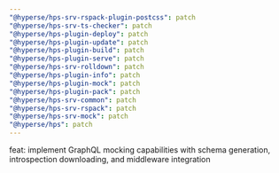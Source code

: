 ```yaml
---
"@hyperse/hps-srv-rspack-plugin-postcss": patch
"@hyperse/hps-srv-ts-checker": patch
"@hyperse/hps-plugin-deploy": patch
"@hyperse/hps-plugin-update": patch
"@hyperse/hps-plugin-build": patch
"@hyperse/hps-plugin-serve": patch
"@hyperse/hps-srv-rolldown": patch
"@hyperse/hps-plugin-info": patch
"@hyperse/hps-plugin-mock": patch
"@hyperse/hps-plugin-pack": patch
"@hyperse/hps-srv-common": patch
"@hyperse/hps-srv-rspack": patch
"@hyperse/hps-srv-mock": patch
"@hyperse/hps": patch
---
```


feat: implement GraphQL mocking capabilities with schema generation, introspection downloading, and middleware integration
